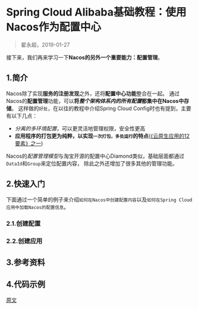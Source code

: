 

Spring Cloud Alibaba基础教程：使用Nacos作为配置中心
===========================
> 翟永超，2019-01-27

接下来，我们再来学习一下**Nacos的另外一个重要能力：配置管理**。


## 1.简介
Nacos除了实现**服务的注册发现**之外，还将**配置中心功能**整合在一起。
通过Nacos的**配置管理**功能，可以**将*整个架构体系内的所有配置*都集中在Nacos中存储**。
这样做的`好处`，在以往的教程中介绍Spring Cloud Config时也有提到，主要有以下几点：
* *分离的多环境配置*，可以更灵活地管理权限，安全性更高
* **应用程序的打包更为纯粹，以实现`一次打包，多处运行`的特点**([《云原生应用的12要素》之一](http://blog.didispace.com/12factor-zh-cn/))

Nacos的*配置管理模型*与淘宝开源的配置中心Diamond类似，基础层面都通过`DataId`和`Group`来定位配置内容，
除此之外还增加了很多其他的管理功能。


## 2.快速入门
下面通过一个简单的例子来介绍`如何在Nacos中创建配置内容`以及`如何在Spring Cloud应用中加载Nacos的配置信息`。

### 2.1.创建配置

### 2.2.创建应用


## 3.参考资料


## 4.代码示例


[原文](http://blog.didispace.com/spring-cloud-alibaba-3/)

